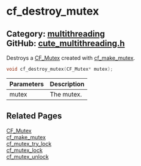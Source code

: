 [//]: # (This file is automatically generated by Cute Framework's docs parser.)
[//]: # (Do not edit this file by hand!)
[//]: # (See: https://github.com/RandyGaul/cute_framework/blob/master/samples/docs_parser.cpp)
[](../header.md ':include')

# cf_destroy_mutex

Category: [multithreading](/api_reference?id=multithreading)  
GitHub: [cute_multithreading.h](https://github.com/RandyGaul/cute_framework/blob/master/include/cute_multithreading.h)  
---

Destroys a [CF_Mutex](/multithreading/cf_mutex.md) created with [cf_make_mutex](/multithreading/cf_make_mutex.md).

```cpp
void cf_destroy_mutex(CF_Mutex* mutex);
```

Parameters | Description
--- | ---
mutex | The mutex.

## Related Pages

[CF_Mutex](/multithreading/cf_mutex.md)  
[cf_make_mutex](/multithreading/cf_make_mutex.md)  
[cf_mutex_try_lock](/multithreading/cf_mutex_try_lock.md)  
[cf_mutex_lock](/multithreading/cf_mutex_lock.md)  
[cf_mutex_unlock](/multithreading/cf_mutex_unlock.md)  
